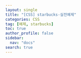 ```yaml
---
layout: single
title: "[CSS] starbucks-실전예제"
categories: CSS
tag: [예제, starbucks]
toc: true
author_profile: false
sidebar:
  nav: "docs"
search: true
---
```

